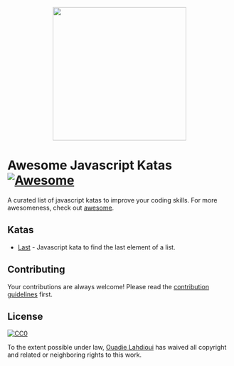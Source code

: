 <p align="center">
	<img src="https://github.com/ouadie-lahdioui/awesome-javascript-katas/blob/master/logo/awesome_logo.jpg" style="width: 300px;">
</p>

Awesome Javascript Katas [![Awesome](https://cdn.rawgit.com/sindresorhus/awesome/d7305f38d29fed78fa85652e3a63e154dd8e8829/media/badge.svg)](https://github.com/sindresorhus/awesome)
=====================

A curated list of javascript katas to improve your coding skills. For more awesomeness, check out [awesome](https://github.com/sindresorhus/awesome).

## Katas

- [Last](https://github.com/ouadie-lahdioui/last) - Javascript kata to find the last element of a list.


## Contributing

Your contributions are always welcome! Please read the [contribution guidelines](CONTRIBUTING.md) first.


## License

[![CC0](http://mirrors.creativecommons.org/presskit/buttons/88x31/svg/cc-zero.svg)](https://creativecommons.org/publicdomain/zero/1.0/)

To the extent possible under law, [Ouadie Lahdioui](https://twitter.com/lahdiouiouadie) has waived all copyright and related or neighboring rights to this work.